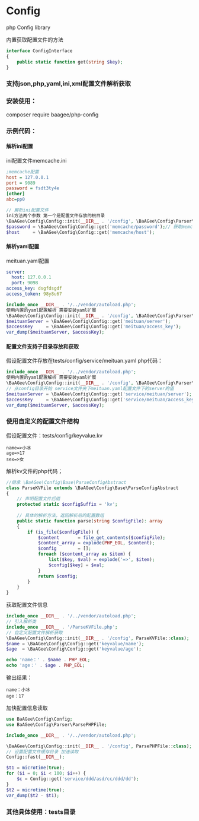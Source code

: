 # Config
php Config library

内置获取配置文件的方法
```php
interface ConfigInterface
{
    public static function get(string $key);
}
```

### 支持json,php,yaml,ini,xml配置文件解析获取

### 安装使用： 
composer require baagee/php-config

### 示例代码：

#### 解析ini配置
ini配置文件memcache.ini
```ini
;memcache配置
host = 127.0.0.1
port = 9089
password = fsdt3ty4e
[other]
abc=pp0
```

```php
// 解析ini配置文件
ini方法两个参数 第一个是配置文件存放的根目录 
\BaAGee\Config\Config::init(__DIR__ . '/config', \BaAGee\Config\Parser\ParseIniFile::class);
$password = \BaAGee\Config\Config::get('memcache/password');// 获取memcache文件的password值
$host     = \BaAGee\Config\Config::get('memcache/host');
```

#### 解析yaml配置
meituan.yaml配置
```yaml
server:
  host: 127.0.0.1
  port: 9098
access_key: dsgfdsgdf
access_token: 98y8u67
```
```php
include_once __DIR__ . '/../vendor/autoload.php';
使用内置的yaml配置解析 需要安装yaml扩展
\BaAGee\Config\Config::init(__DIR__ . '/config', \BaAGee\Config\Parser\ParseYamlFile::class);
$meituanServer = \BaAGee\Config\Config::get('meituan/server');
$accessKey     = \BaAGee\Config\Config::get('meituan/access_key');
var_dump($meituanServer, $accessKey);
```

#### 配置文件支持子目录存放和获取
假设配置文件存放在tests/config/service/meituan.yaml
php代码：
```php
include_once __DIR__ . '/../vendor/autoload.php';
使用内置的yaml配置解析 需要安装yaml扩展
\BaAGee\Config\Config::init(__DIR__ . '/config', \BaAGee\Config\Parser\ParseYamlFile::class);
// 从config目录开始 service文件夹下meituan.yaml配置文件下的server的值
$meituanServer = \BaAGee\Config\Config::get('service/meituan/server');
$accessKey     = \BaAGee\Config\Config::get('service/meituan/access_key');
var_dump($meituanServer, $accessKey);
```

### 使用自定义的配置文件结构
假设配置文件：tests/config/keyvalue.kv
```
name=>小冰
age=>17
sex=>女
```
解析kv文件的php代码；
```php
//继承 \BaAGee\Config\Base\ParseConfigAbstract
class ParseKVFile extends \BaAGee\Config\Base\ParseConfigAbstract
{
    // 声明配置文件后缀
    protected static $configSuffix = 'kv';
    
    // 具体的解析方法，返回解析后的配置数组
    public static function parse(string $configFile): array
    {
        if (is_file($configFile)) {
            $content       = file_get_contents($configFile);
            $content_array = explode(PHP_EOL, $content);
            $config        = [];
            foreach ($content_array as $item) {
                list($key, $val) = explode('=>', $item);
                $config[$key] = $val;
            }
            return $config;
        }
    }
}
```
获取配置文件信息
```php
include_once __DIR__ . '/../vendor/autoload.php';
// 引入解析类
include_once __DIR__ . '/ParseKVFile.php';
// 自定义配置文件解析获取
\BaAGee\Config\Config::init(__DIR__ . '/config', ParseKVFile::class);
$name = \BaAGee\Config\Config::get('keyvalue/name');
$age  = \BaAGee\Config\Config::get('keyvalue/age');

echo 'name：' . $name . PHP_EOL;
echo 'age：' . $age . PHP_EOL;
```
输出结果：
```
name：小冰
age：17
```

加快配置信息读取
```php
use BaAGee\Config\Config;
use BaAGee\Config\Parser\ParsePHPFile;

include_once __DIR__ . '/../vendor/autoload.php';

\BaAGee\Config\Config::init(__DIR__ . '/config', ParsePHPFile::class);
// 设置配置文件缓存目录 加速读取
Config::fast(__DIR__);

$t1 = microtime(true);
for ($i = 0; $i < 100; $i++) {
    $c = Config::get('service/ddd/asd/cc/ddd/dd');
}
$t2 = microtime(true);
var_dump($t2 - $t1);
```
### 其他具体使用：tests目录
